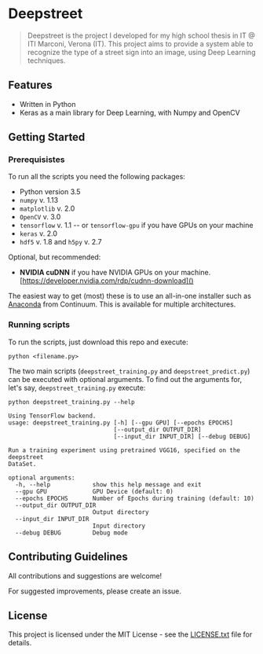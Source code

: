 # Deepstreet

> Deepstreet is the project I developed for my high school thesis in IT @ ITI Marconi, Verona (IT).
This project aims to provide a system able to recognize the type of a street sign into an image, using Deep Learning techniques.

## Features

- Written in Python
- Keras as a main library for Deep Learning, with Numpy and OpenCV


## Getting Started

### Prerequisistes
To run all the scripts you need the following packages:
- Python version 3.5
- `numpy` v. 1.13
- `matplotlib` v. 2.0
- `OpenCV` v. 3.0
- `tensorflow` v. 1.1 -- or `tensorflow-gpu` if you have GPUs on your machine
- `keras` v. 2.0
- `hdf5` v. 1.8 and `h5py` v. 2.7

Optional, but recommended:
- **NVIDIA cuDNN** if you have NVIDIA GPUs on your machine.
    [https://developer.nvidia.com/rdp/cudnn-download]()




The easiest way to get (most) these is to use an all-in-one installer such as [Anaconda](http://www.continuum.io/downloads) from Continuum. This is available for multiple architectures.

### Running scripts
To run the scripts, just download this repo and execute:
```shell
python <filename.py>
```
The two main scripts (`deepstreet_training.py` and `deepstreet_predict.py`) can be executed with optional arguments. To find out the arguments for, let's say, `deepstreet_training.py` execute:

```shell
python deepstreet_training.py --help
```

```shell
Using TensorFlow backend.
usage: deepstreet_training.py [-h] [--gpu GPU] [--epochs EPOCHS]
                              [--output_dir OUTPUT_DIR]
                              [--input_dir INPUT_DIR] [--debug DEBUG]

Run a training experiment using pretrained VGG16, specified on the deepstreet
DataSet.

optional arguments:
  -h, --help            show this help message and exit
  --gpu GPU             GPU Device (default: 0)
  --epochs EPOCHS       Number of Epochs during training (default: 10)
  --output_dir OUTPUT_DIR
                        Output directory
  --input_dir INPUT_DIR
                        Input directory
  --debug DEBUG         Debug mode

  ```


## Contributing Guidelines

All contributions and suggestions are welcome!

For suggested improvements, please create an issue.


## License

This project is licensed under the MIT License - see the [LICENSE.txt](https://github.com/alessiamarcolini/deepstreet/blob/master/LICENSE.txt) file for details.
